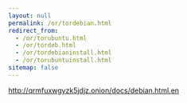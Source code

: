 ```yaml
---
layout: null
permalink: /or/tordebian.html
redirect_from:
  - /or/torubuntu.html
  - /or/tordeb.html
  - /or/tordebianinstall.html
  - /or/torubuntuinstall.html
sitemap: false
---
```


http://qrmfuxwgyzk5jdjz.onion/docs/debian.html.en
